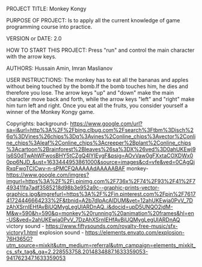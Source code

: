 PROJECT TITLE: Monkey Kongy 

PURPOSE OF PROJECT: Is to apply all the current knowledge of game programming course
into practice.

VERSION or DATE: 2.0

HOW TO START THIS PROJECT: Press "run" and control the main character with the
arrow keys.

AUTHORS: Hussain Amin, Imran Maslianov 

USER INSTRUCTIONS: The monkey has to eat all the bananas and apples without being touched by
the bomb.If the bomb touches him, he dies and therefore you lose. The arrow keys "up" and "down"
make the main character move back and forth, while the arrow keys "left" and "right" make him turn
left and right. Once you eat all the fruits, you consider yourself a winner of the Monkey Kongy game.

Copyrights:
background- https://www.google.com/url?sa=i&url=http%3A%2F%2Fbing.clbug.com%2Fsearch%3Ftbm%3Disch%26q%3DVines%26chips%3Dq%3Avines%2Conline_chips%3Avector%2Conline_chips%3Aleaf%2Conline_chips%3Acreeper%2Bplant%2Conline_chips%3Acartoon%2Brainforest%2Bleaves%26sa%3DX%26ved%3D0ahUKEwj9ls6S0dTwAhWFwosBHY5tCZgQ4lYIEygF&psig=AOvVaw0gFXxtaCOXDWx00pp6NJD_&ust=1633444953861000&source=images&cd=vfe&ved=0CAgQjRxqFwoTCICwv-n-sPMCFQAAAAAdAAAAABAF
monkey- https://www.google.com/imgres?imgurl=https%3A%2F%2Fi.pinimg.com%2F736x%2F74%2F93%2F41%2F7493411fa7adf3585218d98b3e952a9c--graphic-prints-vector-graphics.jpg&imgrefurl=https%3A%2F%2Fin.pinterest.com%2Fpin%2F761741724446664233%2F&tbnid=A2b7dIpAcAIDUM&vet=12ahUKEwja0PvV_7DzAhXSrnIEHfAvBiUQMygLegUIARDnAQ..i&docid=upD5UNQO2jdM-M&w=590&h=590&q=monkey%20running%20animation%20frames&hl=en-US&ved=2ahUKEwja0PvV_7DzAhXSrnIEHfAvBiUQMygLegUIARDnAQ
victory sound - https://www.fiftysounds.com/royalty-free-music/sfx-victory1.html
explosion sound - https://elements.envato.com/explosion-76H365G?utm_source=mixkit&utm_medium=referral&utm_campaign=elements_mixkit_cs_sfx_tag&_ga=2.228553758.2014834887.1633359053-941762347.1633359053

